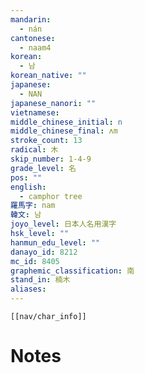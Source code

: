 ```yaml
---
mandarin:
  - nán
cantonese:
  - naam4
korean:
  - 남
korean_native: ""
japanese:
  - NAN
japanese_nanori: ""
vietnamese:
middle_chinese_initial: n
middle_chinese_final: ʌm
stroke_count: 13
radical: 木
skip_number: 1-4-9
grade_level: 名
pos: ""
english:
  - camphor tree
羅馬字: nam
韓文: 남
joyo_level: 日本人名用漢字
hsk_level: ""
hanmun_edu_level: ""
danayo_id: 8212
mc_id: 8405
graphemic_classification: 南
stand_in: 楠木
aliases:
---
```

```meta-bind-embed
[[nav/char_info]]
```

# Notes
